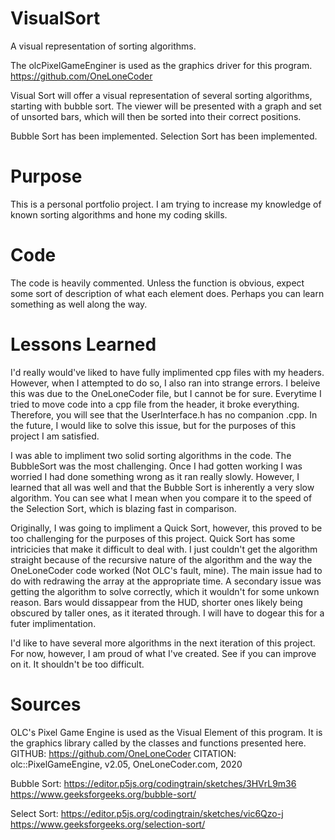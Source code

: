 # VisualSort
A visual representation of sorting algorithms. 

The olcPixelGameEnginer is used as the graphics driver for this program.
https://github.com/OneLoneCoder

Visual Sort will offer a visual representation of several sorting algorithms, starting with bubble sort. The viewer will be presented with a graph and set of unsorted bars, which will then be sorted into their correct positions. 

Bubble Sort has been implemented.
Selection Sort has been implemented.

# Purpose
This is a personal portfolio project. I am trying to increase my knowledge of known sorting algorithms and hone my coding skills. 

# Code
The code is heavily commented. Unless the function is obvious, expect some sort of description of what each element does. Perhaps you can learn something as well along the way. 

# Lessons Learned
I'd really would've liked to have fully implimented cpp files with my headers. However, when I attempted to do so, I also ran into strange errors. I beleive this was due to the OneLoneCoder file, but I cannot be for sure. Everytime I tried to move code into a cpp file from the header, it broke everything. Therefore, you will see that the UserInterface.h has no companion .cpp. In the future, I would like to solve this issue, but for the purposes of this project I am satisfied. 

I was able to impliment two solid sorting algorithms in the code. The BubbleSort was the most challenging. Once I had gotten working I was worried I had done something wrong as it ran really slowly. However, I learned that all was well and that the Bubble Sort is inherently a very slow algorithm. You can see what I mean when you compare it to the speed of the Selection Sort, which is blazing fast in comparison.

Originally, I was going to impliment a Quick Sort, however, this proved to be too challenging for the purposes of this project. Quick Sort has some intricicies that make it difficult to deal with. I just couldn't get the algorithm straight because of the recursive nature of the algorithm and the way the OneLoneCoder code worked (Not OLC's fault, mine). The main issue had to do with redrawing the array at the appropriate time. A secondary issue was getting the algorithm to solve correctly, which it wouldn't for some unkown reason. Bars would dissappear from the HUD, shorter ones likely being obscured by taller ones, as it iterated through. I will have to dogear this for a futer implimentation. 

I'd like to have several more algorithms in the next iteration of this project. For now, however, I am proud of what I've created. See if you can improve on it. It shouldn't be too difficult. 

# Sources
OLC's Pixel Game Engine is used as the Visual Element 
     of this program. It is the graphics library called by the
     classes and functions presented here.
     GITHUB:     https://github.com/OneLoneCoder 
     CITATION:   olc::PixelGameEngine, v2.05, OneLoneCoder.com, 2020
     
Bubble Sort:
https://editor.p5js.org/codingtrain/sketches/3HVrL9m36
https://www.geeksforgeeks.org/bubble-sort/

Select Sort:
https://editor.p5js.org/codingtrain/sketches/vic6Qzo-j 
https://www.geeksforgeeks.org/selection-sort/ 
